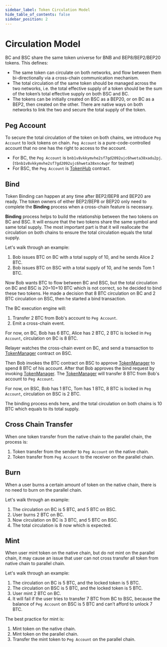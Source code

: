 ```yaml
---
sidebar_label: Token Circulation Model
hide_table_of_contents: false
sidebar_position: 2
---
```


# Circulation Model

BC and BSC share the same token universe for BNB and BEP8/BEP2/BEP20 tokens. This defines:

- The same token can circulate on both networks, and flow between them bi-directionally via a cross-chain communication mechanism. 
- The total circulation of the same token should be managed across the two networks, i.e. the total effective supply of a token should be the sum of the token’s total effective supply on both BSC and BC.
- The tokens can be initially created on BSC as a BEP20, or on BC as a BEP2, then created on the other. There are native ways on both networks to link the two and secure the total supply of the token.

## Peg Account
To secure the total circulation of the token on both chains, we introduce `Peg Account` to lock tokens on chain.
`Peg Account` is a pure-code-controlled account that no one has the right to access to the account.
 
- For BC, the `Peg Account` is `bnb1v8vkkymvhe2sf7gd2092ujc6hweta38xadu2pj`. (`tbnb1v8vkkymvhe2sf7gd2092ujc6hweta38xnc4wpr` for testnet) 
- For BSC, the `Peg Account` is [TokenHub](https://bscscan.com/address/0x0000000000000000000000000000000000001004) contract.

## Bind
Token Binding can happen at any time after BEP2/BEP8 and BEP20 are ready. The token owners of either BEP2/BEP8 or BEP20 only need to complete the **Binding** process when a cross-chain feature is necessary.

**Binding** process helps to build the relationship between the two tokens on BC and BSC. It will ensure that the two tokens share the same symbol and same total supply. The most important part is that it will reallocate the circulation on both chains to ensure the total circulation equals the total supply. 

Let's walk through an example:

1. Bob issues BTC on BC with a total supply of 10, and he sends Alice 2 BTC.
2. Bob issues BTC on BSC with a total supply of 10, and he sends Tom 1 BTC.

Now Bob wants BTC to flow between BC and BSC, but the total circulation on BC and BSC is 20=10+10 BTC which is not correct, so he decided to bind these two tokens.
He made a decision that 8 BTC circulation on BC and 2 BTC circulation on BSC, then he started a bind transaction.

The BC execution engine will:
1. Transfer 2 BTC from Bob's account to `Peg Account`. 
2. Emit a cross-chain event.

For now, on BC, Bob has 6 BTC, Alice has 2 BTC, 2 BTC is locked in `Peg Account`, circulation on BC is 8 BTC.

Relayer watches the cross-chain event on BC, and send a transaction to [TokenManager](https://bscscan.com/address/0x0000000000000000000000000000000000001008) contract on BSC.

Then Bob invokes the BTC contract on BSC to approve [TokenManager](https://bscscan.com/address/0x0000000000000000000000000000000000001008) to spend 8 BTC of his account.
After that Bob approves the bind request by invoking [TokenManager](https://bscscan.com/address/0x0000000000000000000000000000000000001008). 
The [TokenManager](https://bscscan.com/address/0x0000000000000000000000000000000000001008) will transfer 8 BTC from Bob's account to `Peg Account`.
 
For now, on BSC, Bob has 1 BTC, Tom has 1 BTC, 8 BTC is locked in `Peg Account`, circulation on BSC is 2 BTC.

The binding process ends here, and the total circulation on both chains is 10 BTC which equals to its total supply.

## Cross Chain Transfer

When one token transfer from the native chain to the parallel chain, the process is:
1. Token transfer from the sender to `Peg Account` on the native chain.  
2. Token transfer from `Peg Account` to the receiver on the parallel chain.

## Burn
When a user burns a certain amount of token on the native chain, there is no need to burn on the parallel chain.

Let's walk through an example:

1. The circulation on BC is 5 BTC, and 5 BTC on BSC.
2. User burns 2 BTC on BC.
3. Now circulation on BC is 3 BTC, and 5 BTC on BSC. 
4. The total circulation is 8 now which is expected.


## Mint

When user mint token on the native chain, but do not mint on the parallel chain, it may cause an issue that user can not cross transfer all token from 
native chain to parallel chain.

Let's walk through an example:

1. The circulation on BC is 5 BTC, and the locked token is 5 BTC.
2. The circulation on BSC is 5 BTC, and the locked token is 5 BTC.
3. User mint 2 BTC on BC.
4. It will fail if the user tries to transfer 7 BTC from BC to BSC, because the balance of `Peg Account` on BSC is 5 BTC and can’t afford to unlock 7 BTC.

The best practice for mint is:

1. Mint token on the native chain.
2. Mint token on the parallel chain.
3. Transfer the mint token to `Peg Account` on the parallel chain.   